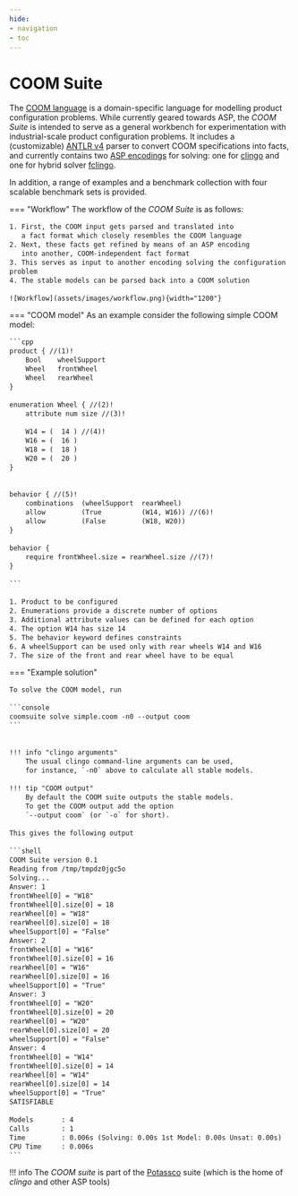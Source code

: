 ```yaml
---
hide:
- navigation
- toc
---
```


# COOM Suite

The [COOM language][coom] is a domain-specific language
for modelling product configuration problems. While currently geared towards
ASP, the *COOM Suite* is intended to serve as a general workbench for
experimentation with industrial-scale product configuration problems. It
includes a (customizable) [ANTLR v4][antlr] parser to convert
COOM specifications into facts, and currently contains two [ASP encodings][encodings] for
solving: one for [clingo] and one for
hybrid solver [fclingo].

In addition, a range of examples and a benchmark collection with four scalable
benchmark sets is provided.


=== "Workflow"
    The workflow of the *COOM Suite* is as follows:

    1. First, the COOM input gets parsed and translated into
       a fact format which closely resembles the COOM language
    2. Next, these facts get refined by means of an ASP encoding
       into another, COOM-independent fact format
    3. This serves as input to another encoding solving the configuration problem
    4. The stable models can be parsed back into a COOM solution

    ![Workflow](assets/images/workflow.png){width="1200"}

=== "COOM model"
    As an example consider the following simple COOM model:

    ```cpp
    product { //(1)!
        Bool    wheelSupport
        Wheel	frontWheel
        Wheel	rearWheel
    }

    enumeration Wheel { //(2)!
        attribute num size //(3)!

        W14	= (	 14	) //(4)!
        W16	= (	 16	)
        W18	= (	 18	)
        W20	= (	 20	)
    }


    behavior { //(5)!
        combinations  (wheelSupport	 rearWheel)
        allow         (True          (W14, W16)) //(6)!
        allow         (False         (W18, W20))
    }

    behavior {
        require frontWheel.size = rearWheel.size //(7)!
    }

    ```

    1. Product to be configured
    2. Enumerations provide a discrete number of options
    3. Additional attribute values can be defined for each option
    4. The option W14 has size 14
    5. The behavior keyword defines constraints
    6. A wheelSupport can be used only with rear wheels W14 and W16
    7. The size of the front and rear wheel have to be equal

=== "Example solution"

    To solve the COOM model, run

    ```console
    coomsuite solve simple.coom -n0 --output coom
    ```


    !!! info "clingo arguments"
        The usual clingo command-line arguments can be used,
        for instance, `-n0` above to calculate all stable models.

    !!! tip "COOM output"
        By default the COOM suite outputs the stable models.
        To get the COOM output add the option
        `--output coom` (or `-o` for short).

    This gives the following output

    ```shell
    COOM Suite version 0.1
    Reading from /tmp/tmpdz0jgc5o
    Solving...
    Answer: 1
    frontWheel[0] = "W18"
    frontWheel[0].size[0] = 18
    rearWheel[0] = "W18"
    rearWheel[0].size[0] = 18
    wheelSupport[0] = "False"
    Answer: 2
    frontWheel[0] = "W16"
    frontWheel[0].size[0] = 16
    rearWheel[0] = "W16"
    rearWheel[0].size[0] = 16
    wheelSupport[0] = "True"
    Answer: 3
    frontWheel[0] = "W20"
    frontWheel[0].size[0] = 20
    rearWheel[0] = "W20"
    rearWheel[0].size[0] = 20
    wheelSupport[0] = "False"
    Answer: 4
    frontWheel[0] = "W14"
    frontWheel[0].size[0] = 14
    rearWheel[0] = "W14"
    rearWheel[0].size[0] = 14
    wheelSupport[0] = "True"
    SATISFIABLE

    Models       : 4
    Calls        : 1
    Time         : 0.006s (Solving: 0.00s 1st Model: 0.00s Unsat: 0.00s)
    CPU Time     : 0.006s
    ```

!!! info
    The *COOM suite* is part of the [Potassco] suite (which is the home of *clingo* and other ASP tools)

[coom]: https://www.coom-lang.org/
[antlr]: https://www.antlr.org
[encodings]: reference/encodings/index.md
[clingo]: https://potassco.org/clingo
[fclingo]: https://github.com/potassco/fclingo
[Potassco]: https://potassco.org
